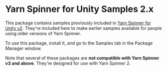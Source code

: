 # Yarn Spinner for Unity Samples 2.x

This package contains samples previously included in [Yarn Spinner for Unity v2](https://github.com/YarnSpinnerTool/YarnSpinner-Unity). They're included here to make earlier samples available for people using older versions of Yarn Spinner.

To use this package, install it, and go to the Samples tab in the Package Manager window.

Note that several of these packages are **not compatible with Yarn Spinner v3 and above**. They're designed for use with Yarn Spinner 2.
